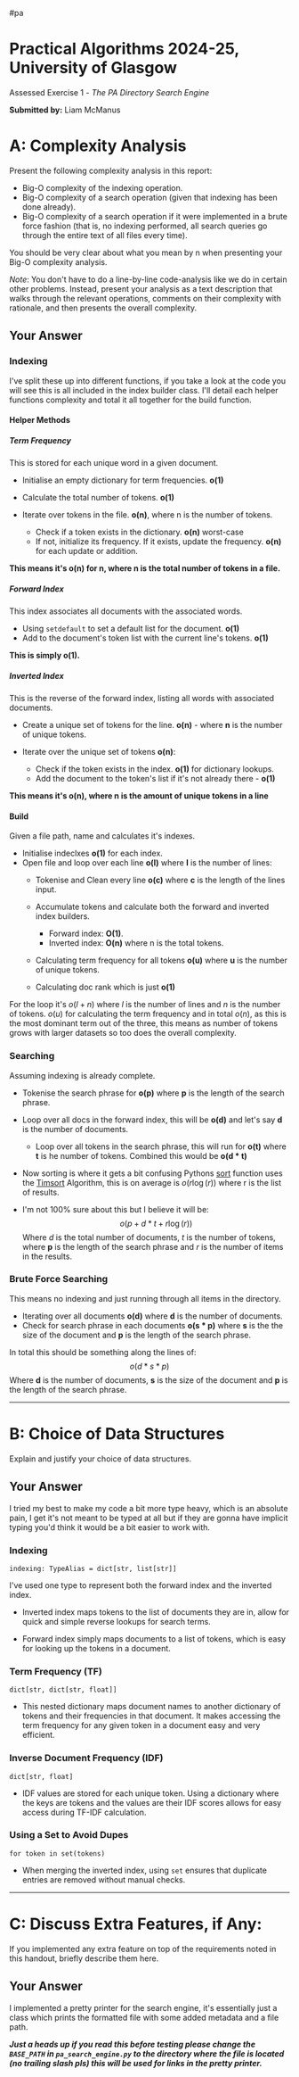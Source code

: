 #pa 

# Practical Algorithms 2024-25, University of Glasgow
Assessed Exercise 1 - *The PA Directory Search Engine*

**Submitted by:**
Liam McManus

# A: Complexity Analysis
Present the following complexity analysis in this report:

+ Big-O complexity of the indexing operation.
+ Big-O complexity of a search operation (given that indexing has been done already).
+ Big-O complexity of a search operation if it were implemented in a brute force fashion (that is, no indexing performed, all search queries go through the entire text of all files every time).

You should be very clear about what you mean by n when presenting your Big-O complexity analysis.

*Note*: You don't have to do a line-by-line code-analysis like we do in certain other problems. Instead, present your analysis as a text description that walks through the relevant operations, comments on their complexity with rationale, and then presents the overall complexity.
## Your Answer

### Indexing
I've split these up into different functions, if you take a look at the code you will see this is all included in the index builder class. I'll detail each helper functions complexity and total it all together for the build function.

#### Helper Methods
##### Term Frequency
This is stored for each unique word in a given document.

- Initialise an empty dictionary for term frequencies. **o(1)**
- Calculate the total number of tokens. **o(1)**

- Iterate over tokens in the file. **o(n)**, where n is the number of tokens.
    - Check if a token exists in the dictionary. **o(n)** worst-case 
    - If not, initialize its frequency. If it exists, update the frequency. **o(n)** for each update or addition.
    
**This means it's o(n) for n, where n is the total number of tokens in a file.**
##### Forward Index
This index associates all documents with the associated words.

- Using `setdefault` to set a default list for the document. **o(1)**
- Add to the document's token list with the current line's tokens. **o(1)**

**This is simply o(1).**
##### Inverted Index
This is the reverse of the forward index, listing all words with associated documents.

- Create a unique set of tokens for the line. **o(n)** - where **n** is the number of unique tokens.

 - Iterate over the unique set of tokens **o(n)**:
    - Check if the token exists in the index. **o(1)** for dictionary lookups.
    - Add the document to the token's list if it's not already there - **o(1)**
        
**This means it's o(n), where n is the amount of unique tokens in a line**

#### Build
Given a file path, name and calculates it's indexes.

- Initialise indeclxes **o(1)** for each index.
- Open file and loop over each line **o(l)** where **l** is the number of lines:
	- Tokenise and Clean every line **o(c)** where **c** is the length of the lines input.
	
	- Accumulate tokens and calculate both the forward and inverted index builders.
		- Forward index: **O(1)**.
		- Inverted index: **O(n)** where n is the total tokens.
	
	- Calculating term frequency for all tokens **o(u)** where **u** is the number of unique tokens.
	- Calculating doc rank which is just **o(1)**

For the loop it's $o(l+n)$ where $l$ is the number of lines and $n$ is the number of tokens. $o(u)$ for calculating the term frequency and in total $o(n)$, as this is the most dominant term out of the three, this means as number of tokens grows with larger datasets so too does the overall complexity.

### Searching
Assuming indexing is already complete.

- Tokenise the search phrase for **o(p)** where **p** is the length of the search phrase.

- Loop over all docs in the forward index, this will be **o(d)** and let's say **d** is the number of documents.
	- Loop over all tokens in the search phrase, this will run for **o(t)** where **t** is he number of tokens. Combined this would be **o(d * t)**
	
- Now sorting is where it gets a bit confusing Pythons [sort](https://www.geeksforgeeks.org/sort-in-python/) function uses the [Timsort](https://en.wikipedia.org/wiki/Timsort) Algorithm, this is on average is $o(r \log (r))$ where r is the list of results.

- I'm not 100% sure about this but I believe it will be:
$$o(p+ d * t + r\log(r))$$
Where $d$ is the total number of documents, $t$ is the number of tokens, where **p** is the length of the search phrase and $r$ is the number of items in the results.

### Brute Force Searching
This means no indexing and just running through all items in the directory.

- Iterating over all documents **o(d)** where **d** is the number of documents.
- Check for search phrase in each documents **o(s * p)** where **s** is the the size of the document and **p** is the length of the search phrase.

In total this should be something along the lines of:
$$o(d * s * p)$$
Where **d** is the number of documents, **s** is the size of the document and **p** is the length of the search phrase.

---

# B: Choice of Data Structures

Explain and justify your choice of data structures.
## Your Answer

I tried my best to make my code a bit more type heavy, which is an absolute pain, I get it's not meant to be typed at all but if they are gonna have implicit typing you'd think it would be a bit easier to work with.
### Indexing

```
indexing: TypeAlias = dict[str, list[str]]
```

I've used one type to represent both the forward index and the inverted index.

- Inverted index maps tokens to the list of documents they are in, allow for quick and simple reverse lookups for search terms.

- Forward index simply maps documents to a list of tokens, which is easy for looking up the tokens in a document.
### Term Frequency (TF)

```
dict[str, dict[str, float]]
```

- This nested dictionary maps document names to another dictionary of tokens and their frequencies in that document. It makes accessing the term frequency for any given token in a document easy and very efficient.

### Inverse Document Frequency (IDF)

```
dict[str, float]
```

- IDF values are stored for each unique token. Using a dictionary where the keys are tokens and the values are their IDF scores allows for easy access during TF-IDF calculation.

### Using a Set to Avoid Dupes

```
for token in set(tokens)
```

- When merging the inverted index, using `set` ensures that duplicate entries are removed without manual checks.

---

# C: Discuss Extra Features, if Any:

If you implemented any extra feature on top of the requirements noted in this handout, briefly describe them here.
## Your Answer

I implemented a pretty printer for the search engine, it's essentially just a class which prints the formatted file with some added metadata and a file path.

***Just a heads up if you read this before testing please change the `BASE_PATH` in `pa_search_engine.py` to the directory where the file is located (no trailing slash pls) this will be used for links in the pretty printer.***

